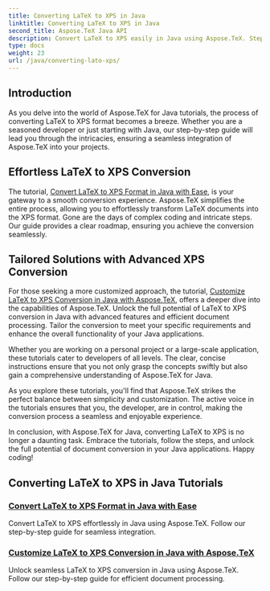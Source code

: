 ```yaml
---
title: Converting LaTeX to XPS in Java
linktitle: Converting LaTeX to XPS in Java
second_title: Aspose.TeX Java API
description: Convert LaTeX to XPS easily in Java using Aspose.TeX. Step-by-step guide for seamless integration and efficient document processing.
type: docs
weight: 23
url: /java/converting-lato-xps/
---
```

## Introduction

As you delve into the world of Aspose.TeX for Java tutorials, the process of converting LaTeX to XPS format becomes a breeze. Whether you are a seasoned developer or just starting with Java, our step-by-step guide will lead you through the intricacies, ensuring a seamless integration of Aspose.TeX into your projects.

## Effortless LaTeX to XPS Conversion
The tutorial, [Convert LaTeX to XPS Format in Java with Ease](./simple-xps-conversion/), is your gateway to a smooth conversion experience. Aspose.TeX simplifies the entire process, allowing you to effortlessly transform LaTeX documents into the XPS format. Gone are the days of complex coding and intricate steps. Our guide provides a clear roadmap, ensuring you achieve the conversion seamlessly.

## Tailored Solutions with Advanced XPS Conversion
For those seeking a more customized approach, the tutorial, [Customize LaTeX to XPS Conversion in Java with Aspose.TeX](./advanced-xps-conversion/), offers a deeper dive into the capabilities of Aspose.TeX. Unlock the full potential of LaTeX to XPS conversion in Java with advanced features and efficient document processing. Tailor the conversion to meet your specific requirements and enhance the overall functionality of your Java applications.

Whether you are working on a personal project or a large-scale application, these tutorials cater to developers of all levels. The clear, concise instructions ensure that you not only grasp the concepts swiftly but also gain a comprehensive understanding of Aspose.TeX for Java.

As you explore these tutorials, you'll find that Aspose.TeX strikes the perfect balance between simplicity and customization. The active voice in the tutorials ensures that you, the developer, are in control, making the conversion process a seamless and enjoyable experience.

In conclusion, with Aspose.TeX for Java, converting LaTeX to XPS is no longer a daunting task. Embrace the tutorials, follow the steps, and unlock the full potential of document conversion in your Java applications. Happy coding!
## Converting LaTeX to XPS in Java Tutorials
### [Convert LaTeX to XPS Format in Java with Ease](./simple-xps-conversion/)
Convert LaTeX to XPS effortlessly in Java using Aspose.TeX. Follow our step-by-step guide for seamless integration.
### [Customize LaTeX to XPS Conversion in Java with Aspose.TeX](./advanced-xps-conversion/)
Unlock seamless LaTeX to XPS conversion in Java using Aspose.TeX. Follow our step-by-step guide for efficient document processing.
